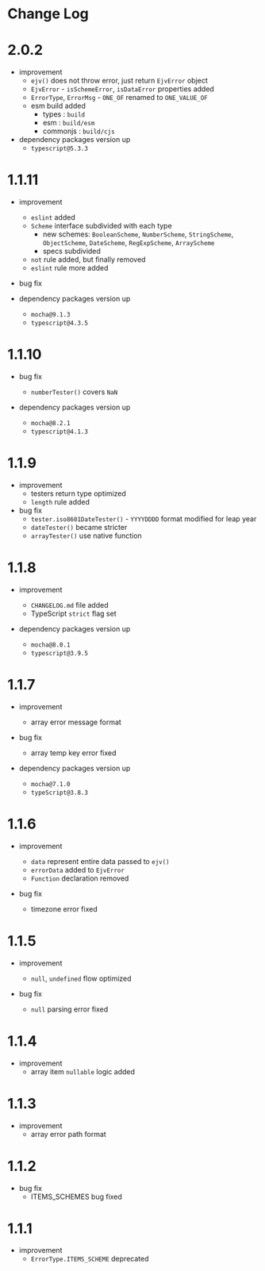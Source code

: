 # Change Log

# 2.0.2

- improvement
	- `ejv()` does not throw error, just return `EjvError` object
	- `EjvError` - `isSchemeError`, `isDataError` properties added
	- `ErrorType`, `ErrorMsg` - `ONE_OF` renamed to `ONE_VALUE_OF`
	- esm build added
		- types : `build`
		- esm : `build/esm`
		- commonjs : `build/cjs`
- dependency packages version up
	- `typescript@5.3.3`

# 1.1.11

- improvement
	- `eslint` added
	- `Scheme` interface subdivided with each type
		- new
		  schemes: `BooleanScheme`, `NumberScheme`, `StringScheme`, `ObjectScheme`, `DateScheme`, `RegExpScheme`, `ArrayScheme`
		- specs subdivided
	- `not` rule added, but finally removed
	- `eslint` rule more added

- bug fix
- dependency packages version up
	- `mocha@9.1.3`
	- `typescript@4.3.5`

# 1.1.10

- bug fix
	- `numberTester()` covers `NaN`

- dependency packages version up
	- `mocha@8.2.1`
	- `typescript@4.1.3`

# 1.1.9

- improvement
	- testers return type optimized
	- `length` rule added
- bug fix
	- `tester.iso8601DateTester()` - `YYYYDDDD` format modified for leap year
	- `dateTester()` became stricter
	- `arrayTester()` use native function

# 1.1.8

- improvement
	- `CHANGELOG.md` file added
	- TypeScript `strict` flag set

- dependency packages version up
	- `mocha@8.0.1`
	- `typescript@3.9.5`

# 1.1.7

- improvement
	- array error message format

- bug fix
	- array temp key error fixed

- dependency packages version up
	- `mocha@7.1.0`
	- `typeScript@3.8.3`

# 1.1.6

- improvement
	- `data` represent entire data passed to `ejv()`
	- `errorData` added to `EjvError`
	- `Function` declaration removed

- bug fix
	- timezone error fixed

# 1.1.5

- improvement
	- `null`, `undefined` flow optimized

- bug fix
	- `null` parsing error fixed

# 1.1.4

- improvement
	- array item `nullable` logic added

# 1.1.3

- improvement
	- array error path format

# 1.1.2

- bug fix
	- ITEMS_SCHEMES bug fixed

# 1.1.1

- improvement
	- `ErrorType.ITEMS_SCHEME` deprecated
